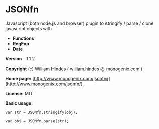 # JSONfn

Javascript (both node.js and browser) plugin to stringify / parse / clone javascript objects with

  - **Functions**
  - **RegExp**
  - **Date**


**Version** - 1.1.2

**Copyright** (c) William Hindes ( william.hindes @ monogenix.com )

**Home page:** [http://www.monogenix.com/jsonfn/](http://www.monogenix.com/jsonfn/)

**License:** MIT

**Basic usage:**

    var str = JSONfn.stringify(obj);

    var obj = JSONfn.parse(str);
